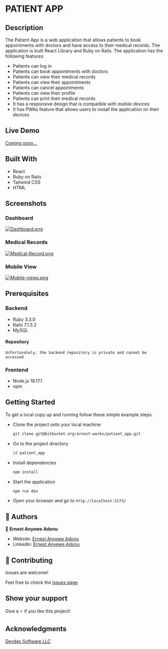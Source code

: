 # PATIENT APP

## Description

  The Patient App is a web application that allows patients to book appointments with doctors and have access to their medical records. The application is built React Library and Ruby on Rails.
  The application has the following features:

- Patients can  log in
- Patients can book appointments with doctors
- Patients can view their medical records
- Patients can view their appointments
- Patients can cancel appointments
- Patients can view their profile
- Patients can print their medical records
- It has a responsive design that is compatible with mobile devices
- It has PWAs feature that allows users to install the application on their devices

## Live Demo

  [Coming soon...](https://)

## Built With

- React
- Ruby on Rails
- Tailwind CSS
- HTML

## Screenshots

### Dashboard

[![Dashboard.png](https://i.postimg.cc/L6v1BG4r/Dashboard.png)](https://postimg.cc/dLk3JHyB)

### Medical Records

[![Medical-Record.png](https://i.postimg.cc/Xqjvr75X/Medical-Record.png)](https://postimg.cc/N9ntVtpw)

### Mobile View

[![Mobile-views.png](https://i.postimg.cc/Pq1fK8zP/Mobile-views.png)](https://postimg.cc/8FPVzcYS)

## Prerequisites

### Backend

- Ruby 3.3.0
- Rails 7.1.3.2
- MySQL

#### Repository

  `Unfortunately, the backend repository is private and cannot be accessed`

### Frontend

- Node.js 18.17.1
- npm

## Getting Started

  To get a local copy up and running follow these simple example steps.

- Clone the project unto your local machine

  ```sh
  git clone git@bitbucket.org:ernest-works/patient_app.git
  ```

- Go to the project directory

  ```sh
  cd patient_app
  ```

- Install dependencies

  ```sh
  npm install
  ```

- Start the application

  ```sh
  npm run dev
  ```

- Open your browser and go to `http://localhost:5173/`

## 👥 Authors

👤 **Ernest Anyewe Adonu**

- Website: [Ernest Anyewe Adonu](https://eaadonu.vercel.app/)
- LinkedIn: [Ernest Anyewe Adonu](https://www.linkedin.com/in/ernest-anyewe-adonu/)

## 🤝 Contributing

Issues are welcome!

Feel free to check the [issues page](https://bitbucket.org/ernest-works/patient_app/issues).

## Show your support

Give a ⭐️ if you like this project!

## Acknowledgments

[Devdex Software LLC](https://devdexsoftware.com/)
